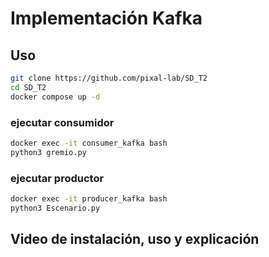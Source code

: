 # Implementación Kafka

## Uso 
```sh
git clone https://github.com/pixal-lab/SD_T2
cd SD_T2
docker compose up -d
```

### ejecutar consumidor

```sh
docker exec -it consumer_kafka bash
python3 gremio.py
```

### ejecutar productor

```sh
docker exec -it producer_kafka bash
python3 Escenario.py
```

## Video de instalación, uso y explicación


